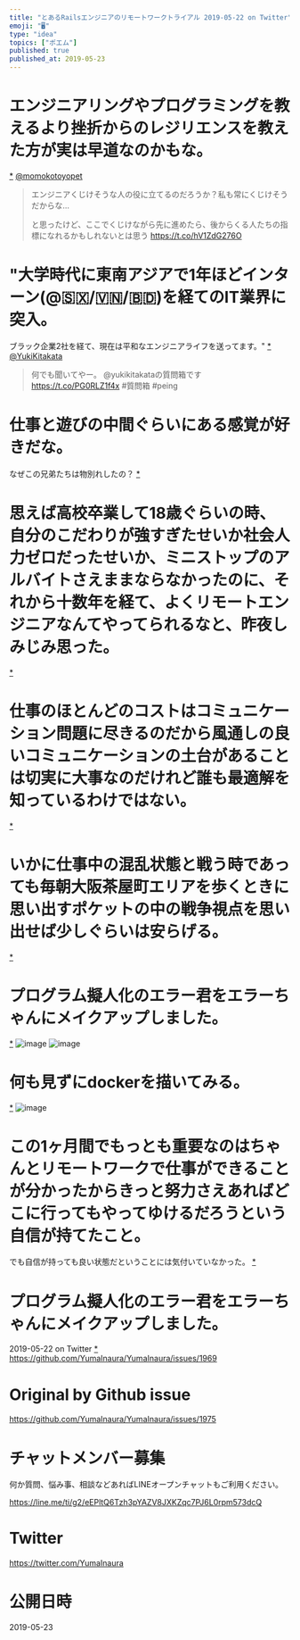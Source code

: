 ```yaml
---
title: "とあるRailsエンジニアのリモートワークトライアル 2019-05-22 on Twitter"
emoji: "🖥"
type: "idea"
topics: ["ポエム"]
published: true
published_at: 2019-05-23
---
```


# エンジニアリングやプログラミングを教えるより挫折からのレジリエンスを教えた方が実は早道なのかもな。

 [*](https://twitter.com/YumaInaura/status/1130990166682718208")
[@momokotoyopet](https://twitter.com/momokotoyopet/)

>エンジニアくじけそうな人の役に立てるのだろうか？私も常にくじけそうだからな...
>
>と思ったけど、ここでくじけながら先に進めたら、後からくる人たちの指標になれるかもしれないとは思う https://t.co/hV1ZdG276O
# "大学時代に東南アジアで1年ほどインターン(@🇸🇽/🇻🇳/🇧🇩)を経てのIT業界に突入。
ブラック企業2社を経て、現在は平和なエンジニアライフを送ってます。"
 [*](https://twitter.com/YumaInaura/status/1130991234053332992")
[@YukiKitakata](https://twitter.com/YukiKitakata/)

>何でも聞いてやー。
>@yukikitakataの質問箱です https://t.co/PG0RLZ1f4x #質問箱 #peing
# 仕事と遊びの中間ぐらいにある感覚が好きだな。
なぜこの兄弟たちは物別れしたの？
 [*](https://twitter.com/YumaInaura/status/1130995445231046656")

# 思えば高校卒業して18歳ぐらいの時、自分のこだわりが強すぎたせいか社会人力ゼロだったせいか、ミニストップのアルバイトさえままならなかったのに、それから十数年を経て、よくリモートエンジニアなんてやってられるなと、昨夜しみじみ思った。

 [*](https://twitter.com/YumaInaura/status/1130999077775265792")

# 仕事のほとんどのコストはコミュニケーション問題に尽きるのだから風通しの良いコミュニケーションの土台があることは切実に大事なのだけれど誰も最適解を知っているわけではない。

 [*](https://twitter.com/YumaInaura/status/1131011304049655809")

# いかに仕事中の混乱状態と戦う時であっても毎朝大阪茶屋町エリアを歩くときに思い出すポケットの中の戦争視点を思い出せば少しぐらいは安らげる。

 [*](https://twitter.com/YumaInaura/status/1131032695532744705")

# プログラム擬人化のエラー君をエラーちゃんにメイクアップしました。

 [*](https://twitter.com/YumaInaura/status/1131120409149992960")
![image](https://pbs.twimg.com/media/D7KMAoLV4AESYjf.jpg)
![image](https://pbs.twimg.com/media/D7KMAoCVsAAqKx3.jpg)

# 何も見ずにdockerを描いてみる。

 [*](https://twitter.com/YumaInaura/status/1131124414282518529")
![image](https://pbs.twimg.com/media/D7KPp-zUEAEgScW.jpg)

# この1ヶ月間でもっとも重要なのはちゃんとリモートワークで仕事ができることが分かったからきっと努力さえあればどこに行ってもやってゆけるだろうという自信が持てたこと。
でも自信が持っても良い状態だということには気付いていなかった。
 [*](https://twitter.com/YumaInaura/status/1131144221186859008")

# プログラム擬人化のエラー君をエラーちゃんにメイクアップしました。
  2019-05-22 on Twitter
 [*](https://twitter.com/YumaInaura/status/1131168633391075328")
<https://github.com/YumaInaura/YumaInaura/issues/1969>



# Original by Github issue

https://github.com/YumaInaura/YumaInaura/issues/1975








<!-- Update From Qiita API -->

# チャットメンバー募集


何か質問、悩み事、相談などあればLINEオープンチャットもご利用ください。

https://line.me/ti/g2/eEPltQ6Tzh3pYAZV8JXKZqc7PJ6L0rpm573dcQ





# Twitter


https://twitter.com/YumaInaura


<!-- Update From Qiita API -->



# 公開日時

2019-05-23

